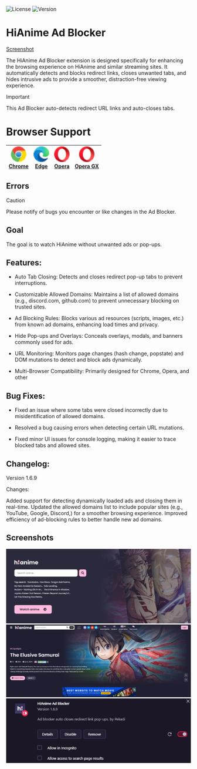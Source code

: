 ![License](https://img.shields.io/badge/license-MIT-green) ![Version](https://img.shields.io/badge/version-1.6.9-brightgreen)

# HiAnime Ad Blocker
[Screenshot](https://github.com/Pekadii/HiAnimeAdBlocker/blob/main/Images/Banner.png)

The HiAnime Ad Blocker extension is designed specifically for enhancing the browsing experience on HiAnime and similar streaming sites. It automatically detects and blocks redirect links, closes unwanted tabs, and hides intrusive ads to provide a smoother, distraction-free viewing experience.

> [!IMPORTANT]
> 
> This Ad Blocker auto-detects redirect URL links and auto-closes tabs.


# Browser Support

| <a href="https://www.google.com/chrome/"><img src="./logos/chrome.svg" width="42px" /><br /><span>Chrome</span></a> | <a href="https://www.microsoft.com/edge"><img src="./logos/edge.svg" width="42px" /><br /><span>Edge</span></a> | <a href="https://www.opera.com/"><img src="./logos/opera.svg" width="42px" /><br /><span>Opera</span></a> | <a href="https://www.opera.com/gx"><img src="./logos/operagx.svg" width="42px" /><br /><span>Opera GX</span></a> |
| ---- | ---- | ---- | ---- |



## Errors
> [!CAUTION]
> Please notify of bugs you encounter or like changes in the Ad Blocker.


## Goal

The goal is to watch HiAnime without unwanted ads or pop-ups.

## Features:

- Auto Tab Closing: Detects and closes redirect pop-up tabs to prevent interruptions.
  
- Customizable Allowed Domains: Maintains a list of allowed domains (e.g., discord.com, github.com) to prevent unnecessary blocking on trusted sites.
  
- Ad Blocking Rules: Blocks various ad resources (scripts, images, etc.) from known ad domains, enhancing load times and privacy.
  
- Hide Pop-ups and Overlays: Conceals overlays, modals, and banners commonly used for ads.
  
- URL Monitoring: Monitors page changes (hash change, popstate) and DOM mutations to detect and block ads dynamically.
  
- Multi-Browser Compatibility: Primarily designed for Chrome, Opera, and other


## Bug Fixes:

- Fixed an issue where some tabs were closed incorrectly due to misidentification of allowed domains.
  
- Resolved a bug causing errors when detecting certain URL mutations.
  
- Fixed minor UI issues for console logging, making it easier to trace blocked tabs and allowed sites.
  

## Changelog:

Version 1.6.9

Changes:

Added support for detecting dynamically loaded ads and closing them in real-time.
Updated the allowed domains list to include popular sites (e.g., YouTube, Google, Discord,) for a smoother browsing experience.
Improved efficiency of ad-blocking rules to better handle new ad domains.


## Screenshots

![Ad Blocker Screenshot](https://github.com/Pekadii/HiAnimeAdBlocker/blob/main/Images/HiAnime.png)
![Ad Blocker Screenshot](https://github.com/Pekadii/HiAnimeAdBlocker/blob/main/Images/HiAnime-Home.png)
![Ad Blocker Screenshot](https://github.com/Pekadii/HiAnimeAdBlocker/blob/main/Images/Thumbnail.png)

